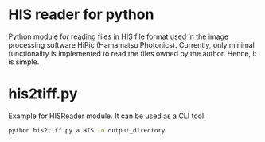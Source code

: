 # HIS reader for python

Python module for reading files in HIS file format used in the image processing software HiPic (Hamamatsu Photonics).
Currently, only minimal functionality is implemented to read the files owned by the author. Hence, it is simple.

# his2tiff.py

Example for HISReader module. It can be used as a CLI tool.

```sh
python his2tiff.py a.HIS -o output_directory
```
